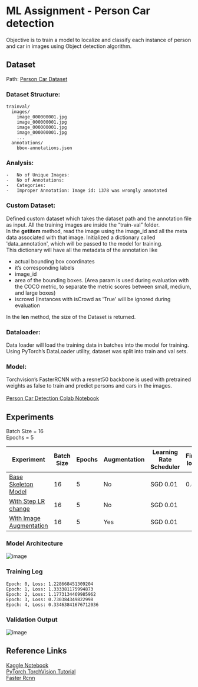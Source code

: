 
# ML Assignment - Person Car detection

Objective is to train a model to localize and classify each instance of person and car in images using Object detection algorithm.

## Dataset
Path: [Person Car Dataset](https://evp-ml-data.s3.us-east-2.amazonaws.com/mlinterview/openimages-personcar/trainval.tar.gz)

### Dataset Structure:

    trainval/
      images/
        image_000000001.jpg
        image_000000001.jpg
        image_000000001.jpg
        image_000000001.jpg
        ...
      annotations/
        bbox-annotations.json
      
### Analysis:
    -   No of Unique Images:
    -   No of Annotations:
    -   Categories:
    -   Improper Annotation: Image id: 1378 was wrongly annotated

### Custom Dataset:
Defined custom dataset which takes the dataset path and the annotation file as input. All the training images are inside the “train-val” folder. 
</br>
In the __getitem__ method, read the image using the image_id and all the meta data associated with that image.
Initialized a dictionary called 'data_annotation', which will be passed to the model for training. 
</br>
    This dictionary will have all the metadata of the annotation like 
    <ul>
        <li>actual bounding box coordinates</li>
        <li>it’s corresponding labels</li>
        <li>image_id</li>
        <li>area of the bounding boxes. (Area param is used during evaluation with the COCO metric, to separate the metric scores between small, medium, and large boxes)</li>
        <li>iscrowd   (Instances with isCrowd as 'True' will be ignored during evaluation</li>
    </ul>
In the __len__ method, the size of the Dataset is returned.

### Dataloader: 
Data loader will load the training data in batches into the model for training. Using PyTorch’s DataLoader utility, dataset was split into train and val sets.
</br>

### Model: 
Torchvision’s FasterRCNN with a resnet50 backbone is used with pretrained weights as false to train and predict persons and cars in the images.
</br>
</br>
[Person Car Detection Colab Notebook](https://colab.research.google.com/github/gkdivya/MLAssignment/blob/main/PersonCar_Detection.ipynb)

## Experiments

Batch Size = 16 <br>
Epochs = 5

|Experiment| Batch Size | Epochs | Augmentation | Learning Rate Scheduler | Final loss| Status | 
|-------|---|---|---|---|---|---|
|[Base Skeleton Model](https://github.com/gkdivya/MLAssignment/blob/main/Experiments/Base_Skeleton_Model_PersonCar_Detection.ipynb) |16|5|No|SGD 0.01| 0.87 | Completed | 
|[With Step LR change]() |16|5|No|SGD 0.01||In progress  | 
|[With Image Augmentation]() |16|5|Yes|SGD 0.01||In progress  | 

### Model Architecture

![image](https://user-images.githubusercontent.com/17870236/120178750-71947580-c227-11eb-9432-77e7f455a945.png)

### Training Log

    Epoch: 0, Loss: 1.228668451309204
    Epoch: 1, Loss: 1.333381175994873
    Epoch: 2, Loss: 1.1773134469985962
    Epoch: 3, Loss: 0.730384349822998
    Epoch: 4, Loss: 0.33463841676712036 

### Validation Output
![image](https://user-images.githubusercontent.com/17870236/120183882-eb2f6200-c22d-11eb-98ed-04693f38ea12.png)


## Reference Links
[Kaggle Notebook]( https://www.kaggle.com/bharatb964/pytorch-implementation-of-faster-r-cnn) </br>
[PyTorch TorchVision Tutorial](https://pytorch.org/tutorials/intermediate/torchvision_tutorial.html)</br>
[Faster Rcnn](https://blog.francium.tech/object-detection-with-faster-rcnn-bc2e4295bf49)</br>
